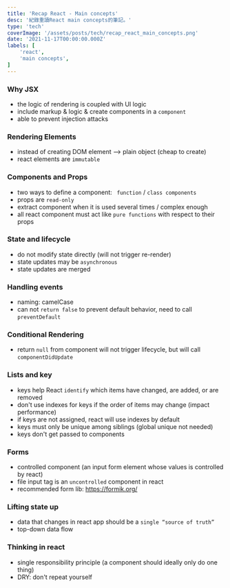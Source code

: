 ```yaml
---
title: 'Recap React - Main concepts'
desc: '紀錄重讀React main concepts的筆記。'
type: 'tech'
coverImage: '/assets/posts/tech/recap_react_main_concepts.png'
date: '2021-11-17T00:00:00.000Z'
labels: [
    'react',
    'main concepts',
]
---
```


### Why JSX

- the logic of rendering is coupled with UI logic
- include markup & logic & create components in a `component`
- able to prevent injection attacks


### Rendering Elements

- instead of creating DOM element --> plain object (cheap to create)
- react elements are `immutable`


### Components and Props
- two ways to define a component: ` function` / `class components`
- props are `read-only`
- extract component when it is used several times / complex enough
- all react component must act like `pure functions` with respect to their props


### State and lifecycle

- do not modify state directly (will not trigger re-render)
- state updates may be `asynchronous`
- state updates are merged


### Handling events

- naming: camelCase
- can not `return false` to prevent default behavior, need to call `preventDefault`


### Conditional Rendering

- return `null` from component will not trigger lifecycle, but will call `componentDidUpdate`


### Lists and key

- keys help React `identify` which items have changed, are added, or are removed
- don't use indexes for keys if the order of items may change (impact performance)
- if keys are not assigned, react will use indexes by default
- keys must only be unique among siblings (global unique not needed)
- keys don't get passed to components


### Forms

- controlled component (an input form element whose values is controlled by react)
- file input tag is an `uncontrolled` component in react
- recommended form lib: https://formik.org/


### Lifting state up

- data that changes in react app should be a `single “source of truth”`
- top-down data flow


### Thinking in react

- single responsibility principle (a component should ideally only do one thing)
- DRY: don't repeat yourself
